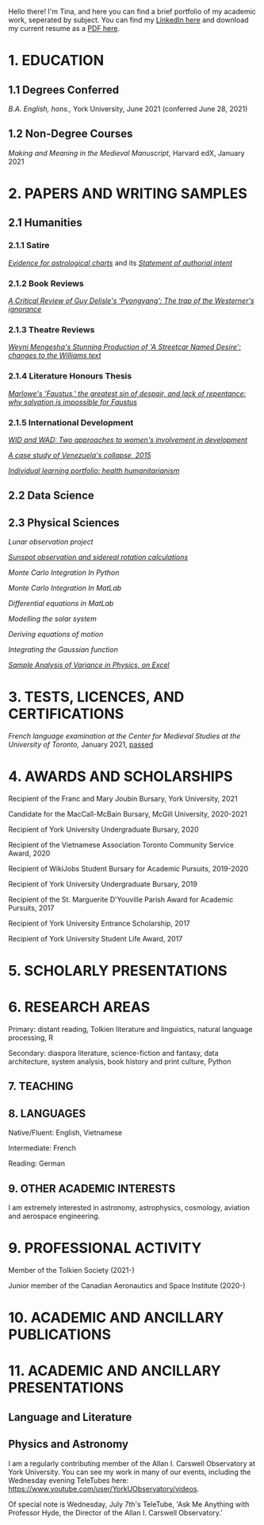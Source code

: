 
Hello there! I'm Tina, and here you can find a brief portfolio of my academic work, seperated by subject.
You can find my [LinkedIn here](https://www.linkedin.com/in/cnguyen99/) and download my current resume as a [PDF here](https://github.com/TorontoYYZ/Portfolio/blob/main/Resume.pdf). 

# 1. EDUCATION 

## 1.1 Degrees Conferred
*B.A. English, hons.,* York University, June 2021 (conferred June 28, 2021)

## 1.2 Non-Degree Courses
*Making and Meaning in the Medieval Manuscript,* Harvard edX, January 2021


# 2. PAPERS AND WRITING SAMPLES

## 2.1 Humanities

### 2.1.1 Satire


[*Evidence for astrological charts*](https://github.com/TorontoYYZ/Portfolio/blob/main/Satire_Paper.pdf) and its [*Statement of authorial intent*](https://github.com/TorontoYYZ/Portfolio/blob/main/Statement%20of%20Authorial%20Intent.pdf)

### 2.1.2 Book Reviews


[*A Critical Review of Guy Delisle's 'Pyongyang': The trap of the Westerner's ignorance*](https://github.com/TorontoYYZ/Portfolio/blob/main/A%20Critical%20Review%20of%20Guy%20Delisle's%20'Pyongyang'.pdf)

### 2.1.3 Theatre Reviews


[*Weyni Mengesha's Stunning Production of 'A Streetcar Named Desire': changes to the Williams text*](https://github.com/TorontoYYZ/Portfolio/blob/main/Review%20of%20'Streetcar'.pdf)

### 2.1.4 Literature Honours Thesis


[*Marlowe's 'Faustus,' the greatest sin of despair, and lack of repentance: why salvation is impossible for Faustus*](https://github.com/TorontoYYZ/Portfolio/blob/main/Nguyen.Christina.April.23.2021.pdf)

### 2.1.5 International Development


[*WID and WAD: Two approaches to women's involvement in development*](https://github.com/TorontoYYZ/Portfolio/blob/main/A%20Critical%20Approach%20to%20Women%20in%20Development%20(Essay%202).docx)


[*A case study of Venezuela's collapse, 2015*](https://github.com/TorontoYYZ/Portfolio/blob/main/Venezuela%20Policy.pdf)


[*Individual learning portfolio: health humanitarianism*](https://github.com/TorontoYYZ/Portfolio/blob/main/Individual%20Learning%20Portfolio%20-%20Final%20Project.pdf)

## 2.2 Data Science

## 2.3 Physical Sciences

*Lunar observation project*

[*Sunspot observation and sidereal rotation calculations*](https://github.com/TorontoYYZ/Portfolio/blob/main/Sunspots%20Term%20Project%2C%20March%2029%2C%202021.pdf)

*Monte Carlo Integration In Python*

*Monte Carlo Integration In MatLab*

*Differential equations in MatLab*

*Modelling the solar system*

*Deriving equations of motion*

*Integrating the Gaussian function*

[*Sample Analysis of Variance in Physics, on Excel*](https://github.com/TorontoYYZ/Portfolio/blob/main/Sample%20ANOVA%20in%20physics.xlsx)


# 3. TESTS, LICENCES, AND CERTIFICATIONS
*French language examination at the Center for Medieval Studies at the University of Toronto,* January 2021, [passed](https://github.com/TorontoYYZ/Portfolio/blob/main/CMS%20French%20Certification.pdf)

# 4. AWARDS AND SCHOLARSHIPS

Recipient of the Franc and Mary Joubin Bursary, York University, 2021

Candidate for the MacCall-McBain Bursary, McGill University, 2020-2021	

Recipient of York University Undergraduate Bursary, 2020	

Recipient of the Vietnamese Association Toronto Community Service Award, 2020

Recipient of WikiJobs Student Bursary for Academic Pursuits, 2019-2020

Recipient of York University Undergraduate Bursary, 2019	

Recipient of the St. Marguerite D'Youville Parish Award for Academic Pursuits, 2017	

Recipient of York University Entrance Scholarship, 2017	

Recipient of York University Student Life Award, 2017	

# 5. SCHOLARLY PRESENTATIONS

# 6. RESEARCH AREAS

Primary: distant reading, Tolkien literature and linguistics, natural language processing, R

Secondary: diaspora literature, science-fiction and fantasy, data architecture, system analysis, book history and print culture, Python

## 7. TEACHING
## 8. LANGUAGES
Native/Fluent: English, Vietnamese

Intermediate: French

Reading: German

## 9. OTHER ACADEMIC INTERESTS

I am extremely interested in astronomy, astrophysics, cosmology, aviation and aerospace engineering. 



# 9. PROFESSIONAL ACTIVITY

Member of the Tolkien Society (2021-)
 
Junior member of the Canadian Aeronautics and Space Institute (2020-)

# 10. ACADEMIC AND ANCILLARY PUBLICATIONS

# 11. ACADEMIC AND ANCILLARY PRESENTATIONS
## Language and Literature
## Physics and Astronomy
I am a regularly contributing member of the Allan I. Carswell Observatory at York University. You can see my work in many of our events, including the Wednesday evening TeleTubes here: https://www.youtube.com/user/YorkUObservatory/videos. 

Of special note is Wednesday, July 7th's TeleTube, 'Ask Me Anything with Professor Hyde, the Director of the Allan I. Carswell Observatory.'

